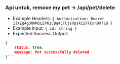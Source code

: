 ### Api untuk, remove my pet -> /api/pet/delete

- Example Headers: `{ Authorization: Bearer 1|XEg4gD0WWSLEPK2CBq4LTCjsVpski2FFEvnDX72B }`
- Example Input: `{ id: string }`
- Expected Success Output: 
```json
{
    status: true,
    message: Pet successfully deleted
}```